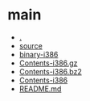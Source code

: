 main
========================

- [.](.)
- [source](source)
- [binary-i386](binary-i386)
- [Contents-i386.gz](Contents-i386.gz)
- [Contents-i386.bz2](Contents-i386.bz2)
- [Contents-i386](Contents-i386)
- [README.md](README.md)

